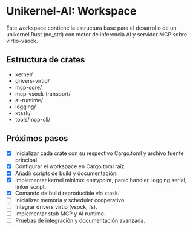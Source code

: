 # Unikernel-AI: Workspace

Este workspace contiene la estructura base para el desarrollo de un unikernel Rust (no_std) con motor de inferencia AI y servidor MCP sobre virtio-vsock.

## Estructura de crates

- kernel/
- drivers-virtio/
- mcp-core/
- mcp-vsock-transport/
- ai-runtime/
- logging/
- xtask/
- tools/mcp-cli/

## Próximos pasos

- [x] Inicializar cada crate con su respectivo Cargo.toml y archivo fuente principal.
- [x] Configurar el workspace en Cargo.toml raíz.
- [x] Añadir scripts de build y documentación.
- [x] Implementar kernel mínimo: entrypoint, panic handler, logging serial, linker script.
- [x] Comando de build reproducible vía xtask.
- [ ] Inicializar memoria y scheduler cooperativo.
- [ ] Integrar drivers virtio (vsock, fs).
- [ ] Implementar stub MCP y AI runtime.
- [ ] Pruebas de integración y documentación avanzada.

